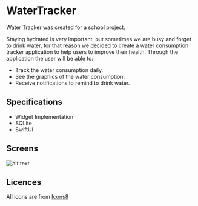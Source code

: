 # WaterTracker
Water Tracker was created for a school project.

Staying hydrated is very important, but sometimes we are busy and forget to drink
water, for that reason we decided to create a water consumption tracker application to
help users to improve their health.
Through the application the user will be able to:
- Track the water consumption daily.
- See the graphics of the water consumption.
- Receive notifications to remind to drink water.

## Specifications
- Widget Implementation
- SQLite
- SwiftUI

## Screens
![alt text](https://github.com/[MonicaVarYan]/[WaterTracker]/blob/[main]/Screenshots/Onboarding.png?raw=true)

## Licences
All icons are from <a target="_blank" href="https://icons8.com">Icons8</a>
